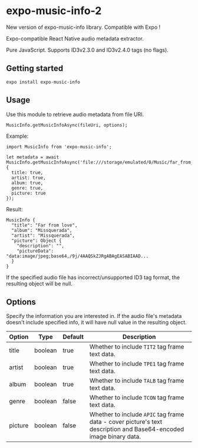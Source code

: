 # expo-music-info-2
New version of expo-music-info library. Compatible with Expo !

Expo-compatible React Native audio metadata extractor.

Pure JavaScript.
Supports ID3v2.3.0 and ID3v2.4.0 tags (no flags).

## Getting started
```
expo install expo-music-info
```

## Usage
Use this module to retrieve audio metadata from file URI.

```
MusicInfo.getMusicInfoAsync(fileUri, options);
```

Example:
```
import MusicInfo from 'expo-music-info';

let metadata = await MusicInfo.getMusicInfoAsync('file:///storage/emulated/0/Music/far_from_love.mp3', {
  title: true,
  artist: true,
  album: true,
  genre: true,
  picture: true  
});

```

Result:
```
MusicInfo {
  "title": "Far from love",
  "album": "Missquerada",
  "artist": "Missquerada",
  "picture": Object {
    "description": "",
    "pictureData": "data:image/jpeg;base64,/9j/4AAQSkZJRgABAgEASABIAAD...
  }
}
```
If the specified audio file has incorrect/unsupported ID3 tag format, the resulting object will be null.

## Options
Specify the information you are interested in. If the audio file's metadata doesn't include specified info, it will have null value in the resulting object.

| Option  | Type    | Default | Description                                        |
|---------|---------|---------|----------------------------------------------------|
| title   | boolean | true    | Whether to include ```TIT2``` tag frame text data. |
| artist  | boolean | true    | Whether to include ```TPE1``` tag frame text data. |
| album   | boolean | true    | Whether to include ```TALB``` tag frame text data. |
| genre   | boolean | false   | Whether to include ```TCON``` tag frame text data. |
| picture | boolean | false   | Whether to include ```APIC``` tag frame data - cover picture's text description and Base64-encoded image binary data. |
